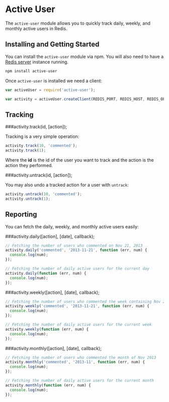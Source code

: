 # Active User

The `active-user` module allows you to quickly track daily, weekly, and monthly active users in Redis.

## Installing and Getting Started

You can install the `active-user` module via npm. You will also need to have a [Redis server](http://redis.io) instance running.

```bash
npm install active-user
```

Once `active-user` is installed we need a client:

```js
var activeUser = require('active-user');

var activity = activeUser.createClient(REDIS_PORT, REDIS_HOST, REDIS_OPTIONS);
```

## Tracking

###activity.track(id, [action]);

Tracking is a very simple operation:

```js
activity.track(10, 'commented');
activity.track(1);
```

Where the **id** is the id of the user you want to track and the action is the action they performed.

###activity.untrack(id, [action]);

You may also undo a tracked action for a user with `untrack`:

```js
activity.untrack(10, 'commented');
activity.untrack(1);
```

## Reporting

You can fetch the daily, weekly, and monthly active users easily:

###activity.daily([action], [date], callback);

```js
// Fetching the number of users who commented on Nov 21, 2013
activity.daily('commented', '2013-11-21', function (err, num) {
  console.log(num);
});

// Fetching the number of daily active users for the current day
activity.daily(function (err, num) {
  console.log(num);
});
```

###activity.weekly([action], [date], callback);

```js
// Fetching the number of users who commented the week containing Nov 21, 2013
activity.weekly('commented', '2013-11-21', function (err, num) {
  console.log(num);
});

// Fetching the number of daily active users for the current week
activity.weekly(function (err, num) {
  console.log(num);
});
```

###activity.monthly([action], [date], callback);

```js
// Fetching the number of users who commented the month of Nov 2013
activity.monthly('commented', '2013-11', function (err, num) {
  console.log(num);
});

// Fetching the number of daily active users for the current month
activity.monthly(function (err, num) {
  console.log(num);
});
```
